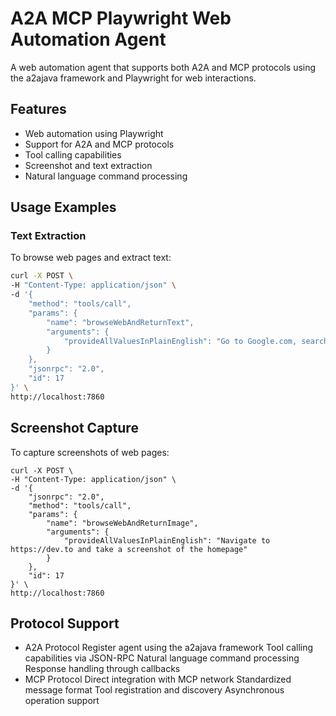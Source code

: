 # A2A MCP Playwright Web Automation Agent

A web automation agent that supports both A2A and MCP protocols using the a2ajava framework and Playwright for web interactions.

## Features

- Web automation using Playwright
- Support for A2A and MCP protocols
- Tool calling capabilities
- Screenshot and text extraction
- Natural language command processing

## Usage Examples

### Text Extraction

To browse web pages and extract text:

```bash
curl -X POST \
-H "Content-Type: application/json" \
-d '{
    "method": "tools/call",
    "params": {
        "name": "browseWebAndReturnText",
        "arguments": {
            "provideAllValuesInPlainEnglish": "Go to Google.com, search for \"a2ajava\"give me result"
        }
    },
    "jsonrpc": "2.0",
    "id": 17
}' \
http://localhost:7860
```

## Screenshot Capture
To capture screenshots of web pages:

``` 
curl -X POST \
-H "Content-Type: application/json" \
-d '{
    "jsonrpc": "2.0",
    "method": "tools/call",
    "params": {
        "name": "browseWebAndReturnImage",
        "arguments": {
            "provideAllValuesInPlainEnglish": "Navigate to https://dev.to and take a screenshot of the homepage"
        }
    },
    "id": 17
}' \
http://localhost:7860
```

## Protocol Support
- A2A Protocol
Register agent using the a2ajava framework
Tool calling capabilities via JSON-RPC
Natural language command processing
Response handling through callbacks
- MCP Protocol
Direct integration with MCP network
Standardized message format
Tool registration and discovery
Asynchronous operation support
